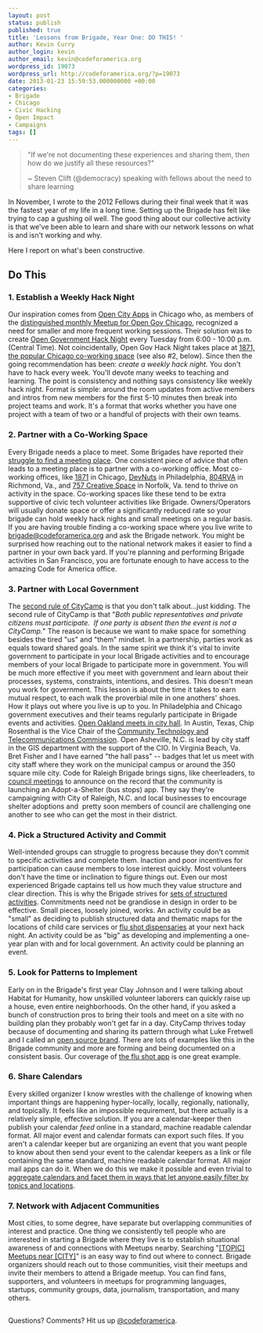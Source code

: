 ```yaml
---
layout: post
status: publish
published: true
title: 'Lessons from Brigade, Year One: DO THIS! '
author: Kevin Curry
author_login: kevin
author_email: kevin@codeforamerica.org
wordpress_id: 19073
wordpress_url: http://codeforamerica.org/?p=19073
date: 2013-01-23 15:59:53.000000000 +00:00
categories:
- Brigade
- Chicago
- Civic Hacking
- Open Impact
- Campaigns
tags: []
---
```

<blockquote>"If we're not documenting these experiences and sharing them, then how do we justify all these resources?"

~ Steven Clift (@democracy) speaking with fellows about the need to share learning</blockquote>
In November, I wrote to the 2012 Fellows during their final week that it was the fastest year of my life in a long time. Setting up the Brigade has felt like trying to cap a gushing oil well. The good thing about our collective activity is that we've been able to learn and share with our network lessons on what is and isn't working and why.

Here I report on what's been constructive.
<h2>Do This</h2>
<h3>1. Establish a Weekly Hack Night</h3>
Our inspiration comes from <a title="open city home" href="http://opencityapps.org/">Open City Apps</a> in Chicago who, as members of the <a title="Open Gov Chicago's Meetup page" href="http://www.meetup.com/OpenGovChicago/">distinguished monthly Meetup for Open Gov Chicago</a>, recognized a need for smaller and more frequent working sessions. Their solution was to create <a title="open city apps events" href="http://opencityapps.org/#events">Open Government Hack Night</a> every Tuesday from 6:00 - 10:00 p.m. (Central Time). Not coincidentally, Open Gov Hack Night takes place at <a title="1871 home page" href="http://www.1871.com/">1871, the popular Chicago co-working space</a> (see also #2, below). Since then the going recommendation has been: <em>create a weekly hack night. </em>You don't have to hack every week. You'll devote many weeks to teaching and learning. The point is consistency and nothing says consistency like weekly hack night. Format is simple: around the room updates from active members and intros from new members for the first 5-10 minutes then break into project teams and work. It's a format that works whether you have one project with a team of two or a handful of projects with their own teams.
<h3>2. Partner with a Co-Working Space</h3>
Every Brigade needs a place to meet. Some Brigades have reported their <a title="forum post about meeting space" href="https://groups.google.com/a/codeforamerica.org/forum/#!tags/brigade/facilities">struggle to find a meeting place</a>. One consistent piece of advice that often leads to a meeting place is to partner with a co-working office. Most co-working offices, like <a title="1871 home" href="http://www.1871.com/">1871</a> in Chicago, <a title="Devnuts home" href="http://devnuts.com/about">DevNuts</a> in Philadelphia, <a title="804rva home" href="http://www.804rva.com/">804RVA</a> in Richmond, Va., and <a title="757 creative space home page" href="http://757creativespace.com/">757 Creative Space</a> in Norfolk, Va. tend to thrive on activity in the space. Co-working spaces like these tend to be extra supportive of civic tech volunteer activities like Brigade. Owners/Operators will usually donate space or offer a significantly reduced rate so your brigade can hold weekly hack nights and small meetings on a regular basis. If you are having trouble finding a co-working space where you live write to <a title="email brigade about meeting space" href="mailto:brigade@codeforamerica.org">brigade@codeforamerica.org</a> and ask the Brigade network. You might be surprised how reaching out to the national network makes it easier to find a partner in your own back yard. If you're planning and performing Brigade activities in San Francisco, you are fortunate enough to have access to the amazing Code for America office.
<h3>3. Partner with Local Government</h3>
The <a title="citycamp start-a-camp page" href="http://citycamp.govfresh.com/start-a-camp/">second rule of CityCamp</a> is that you don't talk about...just kidding. The second rule of CityCamp is that "<em>Both public representatives and private citizens must participate.  If one party is absent then the event is not a CityCamp.</em>" The reason is because we want to make space for something besides the tired "us" and "them" mindset. In a partnership, parties work as equals toward shared goals. In the same spirit we think it's vital to invite government to participate in your local Brigade activities and to encourage members of your local Brigade to participate more in government. You will be much more effective if you meet with government and learn about their processes, systems, constraints, intentions, and desires. This doesn't mean you work for government. This lesson is about the time it takes to earn mutual respect, to each walk the proverbial mile in one anothers' shoes. How it plays out where you live is up to you. In Philadelphia and Chicago government executives and their teams regularly participate in Brigade events and activities. <a title="Open Oakland Meetup page" href="http://www.meetup.com/cfabrigade/Open-Oakland/">Open Oakland meets in city hall</a>. In Austin, Texas, Chip Rosenthal is the Vice Chair of the <a title="Austin gov site for CTTC" href="http://www.austintexas.gov/cttc">Community Technology and Telecommunications Commission</a>. Open Asheville, N.C. is lead by city staff in the GIS department with the support of the CIO. In Virginia Beach, Va. Bret Fisher and I have earned "the hall pass" -- badges that let us meet with city staff where they work on the municipal campus or around the 350 square mile city. Code for Raleigh Brigade brings signs, like cheerleaders, to <a title="CityCamp Raleigh blog w/ video of council meeting address" href="http://citycampral.org/2012/12/council-challenge-issued-for-bus-shelter-adoption/">council meetings</a> to announce on the record that the community is launching an Adopt-a-Shelter (bus stops) app. They say they're campaigning with City of Raleigh, N.C. and local businesses to encourage shelter adoptions and  pretty soon members of council are challenging one another to see who can get the most in their district.
<h3>4. Pick a Structured Activity and Commit</h3>
Well-intended groups can struggle to progress because they don't commit to specific activities and complete them. Inaction and poor incentives for participation can cause members to lose interest quickly. Most volunteers don't have the time or inclination to figure things out. Even our most experienced Brigade captains tell us how much they value structure and clear direction. This is why the Brigade strives for <a title="brigade activities page" href="http://brigade.codeforamerica.org/pages/activities">sets of structured activities</a>. Commitments need not be grandiose in design in order to be effective. Small pieces, loosely joined, works. An activity could be as "small" as deciding to publish structured data and thematic maps for the locations of child care services or <a title="flu shot 311" href="http://flushots.311services.org/">flu shot dispensaries</a> at your next hack night. An activity could be as "big" as developing and implementing a one-year plan with and for local government. An activity could be planning an event.
<h3>5. Look for Patterns to Implement</h3>
Early on in the Brigade's first year Clay Johnson and I were talking about Habitat for Humanity, how unskilled volunteer laborers can quickly raise up a house, even entire neighborhoods. On the other hand, if you asked a bunch of construction pros to bring their tools and meet on a site with no building plan they probably won't get far in a day. CityCamp thrives today because of documenting and sharing its pattern through what Luke Fretwell and I called an <a title="citycamp blog" href="http://citycamp.govfresh.com/citycamp-as-an-open-source-brand/">open source brand</a>. There are lots of examples like this in the Brigade community and more are forming and being documented on a consistent basis. Our coverage of <a title="our blog on flu shot app" href="http://codeforamerica.org/2013/01/17/flu-app-spreads/">the flu shot app</a> is one great example.
<h3>6. Share Calendars</h3>
Every skilled organizer I know wrestles with the challenge of knowing when important things are happening hyper-locally, locally, regionally, nationally, and topically. It feels like an impossible requirement, but there actually is a relatively simple, effective solution. If you are a calendar-keeper then publish your calendar <em>feed</em> online in a standard, machine readable calendar format. All major event and calendar formats can export such files. If you aren't a calendar keeper but are organizing an event that you want people to know about then send your event to the calendar keepers as a link or file containing the same standard, machine readable calendar format. All major mail apps can do it. When we do this we make it possible and even trivial to <a title="CityCamp HRVA blog post about Elm City" href="http://citycamphrva.govfresh.com/2012/12/03/this-hampton-roads-events-calendar-goes-up/">aggregate calendars and facet them in ways that let anyone easily filter by topics and locations</a>.
<h3>7. Network with Adjacent Communities</h3>
Most cities, to some degree, have separate but overlapping communities of interest and practice. One thing we consistently tell people who are interested in starting a Brigade where they live is to establish situational awareness of and connections with Meetups nearby. Searching "<a title="sample google search" href="https://www.google.com/search?q=tech+meetups+near+oakland">[TOPIC] Meetups near [CITY]</a>" is an easy way to find out where to connect. Brigade organizers should reach out to those communities, visit their meetups and invite their members to attend a Brigade meetup. You can find fans, supporters, and volunteers in meetups for programming languages, startups, community groups, data, journalism, transportation, and many others.
<h2></h2>
Questions? Comments? Hit us up <a href="http://twitter.com/codeforamerica" target="_blank">@codeforamerica</a>.
